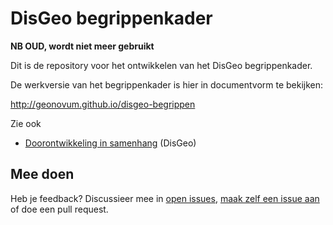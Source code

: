 # DisGeo begrippenkader

**NB OUD, wordt niet meer gebruikt**

Dit is de repository voor het ontwikkelen van het DisGeo begrippenkader. 

De werkversie van het begrippenkader is hier in documentvorm te bekijken: 

http://geonovum.github.io/disgeo-begrippen

Zie ook 
- [Doorontwikkeling in samenhang](https://www.geobasisregistraties.nl/basisregistraties/doorontwikkeling-in-samenhang) (DisGeo)

## Mee doen
Heb je feedback? Discussieer mee in [open issues](https://github.com/Geonovum/disgeo-begrippen/issues), [maak zelf een issue aan](https://github.com/Geonovum/disgeo-begrippen/issues/new/choose) of doe een pull request.

